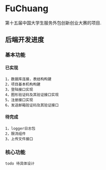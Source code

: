 # FuChuang

第十五届中国大学生服务外包创新创业大赛的项目.


## 后端开发进度

### 基本功能
#### 已实现
    1，数据库连接，表结构构建
    2，项目基本机构构建
    3，登陆接口实现
    4，图形验证码及其验证接口实现
    5，注册接口实现
    6，发送邮箱验证码及其验证接口

#### 待完成
    1，logger日志包
    2，限流组件
    3，上传文件接口


### 核心功能
    todo 待具体设计